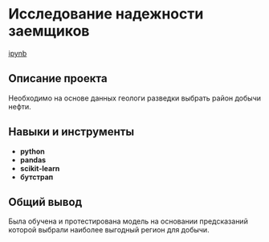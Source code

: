 # Исследование надежности заемщиков

[ipynb](https://github.com/nosnic/y_practicum/blob/main/07_location_selection_for_well/location_selection_for_well.ipynb)

## Описание проекта

Необходимо на основе данных геологи разведки выбрать район добычи нефти.

## Навыки и инструменты

- **python**
- **pandas**
- **scikit-learn**
- **бутстрап**

## Общий вывод

Была обучена и протестирована модель на основании предсказаний которой выбрали наиболее выгодный регион для добычи.
